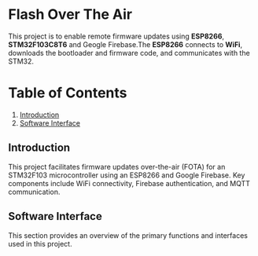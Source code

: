 # Flash Over The Air
This project is to enable remote firmware updates using **ESP8266**, **STM32F103C8T6** and Geogle Firebase.The **ESP8266** connects to **WiFi**, downloads the bootloader and firmware code, and communicates with the STM32.

# Table of Contents

1. [Introduction](#Introduction)
2. [Software Interface](#Software-Interface)

## Introduction
This project facilitates firmware updates over-the-air (FOTA) for an STM32F103 microcontroller using an ESP8266 and Google Firebase. Key components include WiFi connectivity, Firebase authentication, and MQTT communication.
## Software Interface
This section provides an overview of the primary functions and interfaces used in this project.

